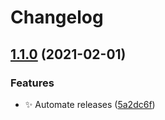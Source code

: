 # Changelog

## [1.1.0](https://www.github.com/divlook/docker-node/compare/v1.0.3...v1.1.0) (2021-02-01)


### Features

* ✨ Automate releases ([5a2dc6f](https://www.github.com/divlook/docker-node/commit/5a2dc6fbeb3836db8d0b4dd8c88b86e1286ada90))
